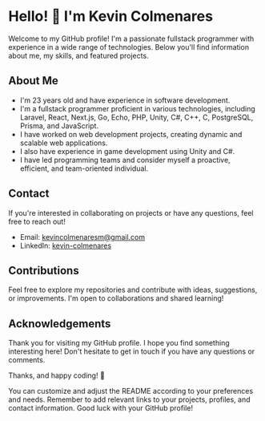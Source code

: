 # Hello! 👋 I'm Kevin Colmenares

Welcome to my GitHub profile! I'm a passionate fullstack programmer with experience in a wide range of technologies. Below you'll find information about me, my skills, and featured projects.

## About Me

- I'm 23 years old and have experience in software development.
- I'm a fullstack programmer proficient in various technologies, including Laravel, React, Next.js, Go, Echo, PHP, Unity, C#, C++, C, PostgreSQL, Prisma, and JavaScript.
- I have worked on web development projects, creating dynamic and scalable web applications.
- I also have experience in game development using Unity and C#.
- I have led programming teams and consider myself a proactive, efficient, and team-oriented individual.

## Contact

If you're interested in collaborating on projects or have any questions, feel free to reach out!

- Email: [kevincolmenaresm@gmail.com](kevincolmenaresm@gmail.com)
- LinkedIn: [kevin-colmenares](https://www.linkedin.com/in/kevin-colmenares-930824204/)

## Contributions

Feel free to explore my repositories and contribute with ideas, suggestions, or improvements. I'm open to collaborations and shared learning!

## Acknowledgements

Thank you for visiting my GitHub profile. I hope you find something interesting here! Don't hesitate to get in touch if you have any questions or comments.

Thanks, and happy coding! 🚀

You can customize and adjust the README according to your preferences and needs. Remember to add relevant links to your projects, profiles, and contact information. Good luck with your GitHub profile!
